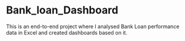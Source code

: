 # Bank_loan_Dashboard
This is an end-to-end project where I analysed Bank Loan performance data in Excel and created dashboards based on it.
